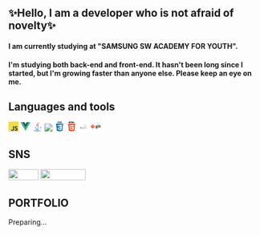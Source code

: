 ## ✨Hello, I am a developer who is not afraid of novelty✨

#### I am currently studying at "SAMSUNG SW ACADEMY FOR YOUTH".

#### I'm studying both back-end and front-end. It hasn't been long since I started, but I'm growing faster than anyone else. Please keep an eye on me.


## Languages and tools

<code><img height="20" src="https://raw.githubusercontent.com/github/explore/80688e429a7d4ef2fca1e82350fe8e3517d3494d/topics/javascript/javascript.png"></code>
<code><img height="20" src="https://raw.githubusercontent.com/github/explore/80688e429a7d4ef2fca1e82350fe8e3517d3494d/topics/vue/vue.png"></code>
<code><img height="20" src="https://raw.githubusercontent.com/devicons/devicon/master/icons/java/java-original.svg"></code>
<code><img height="20" src="https://www.vectorlogo.zone/logos/springio/springio-icon.svg"></code>
<code><img height="20" src="https://raw.githubusercontent.com/devicons/devicon/master/icons/css3/css3-original-wordmark.svg"></code>
<code><img height="20" src="https://raw.githubusercontent.com/devicons/devicon/master/icons/html5/html5-original-wordmark.svg"></code>
<code><img height="20" src="https://raw.githubusercontent.com/github/explore/80688e429a7d4ef2fca1e82350fe8e3517d3494d/topics/mysql/mysql.png"></code>
<code><img height="20" src="https://raw.githubusercontent.com/github/explore/80688e429a7d4ef2fca1e82350fe8e3517d3494d/topics/git/git.png"></code>

## SNS
<a href="https://blog.naver.com/nkj0901" target="_blank"><img src="https://img.shields.io/badge/Blog-03C75A?style=flat-square&logo=Naver&logoColor=white" width = 60px height = 22px/></a>
<a href="https://www.instagram.com/nkj0901" target="_blank"><img src="https://img.shields.io/badge/Instagram-E4405F?style=flat-square&logo=Instagram&logoColor=white"  width = 90px height = 22px/></a>

## PORTFOLIO
Preparing...
